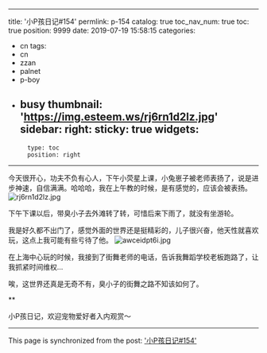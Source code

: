
---
title: '小P孩日记#154'
permlink: p-154
catalog: true
toc_nav_num: true
toc: true
position: 9999
date: 2019-07-19 15:58:15
categories:
- cn
tags:
- cn
- zzan
- palnet
- p-boy
- busy
thumbnail: 'https://img.esteem.ws/rj6rn1d2lz.jpg'
sidebar:
    right:
        sticky: true
widgets:
    -
        type: toc
        position: right
---


今天很开心，功夫不负有心人，下午小荧星上课，小兔崽子被老师表扬了，说是进步神速，自信满满。哈哈哈，我在上午教的时候，是有感觉的，应该会被表扬。
![rj6rn1d2lz.jpg](https://img.esteem.ws/rj6rn1d2lz.jpg)


下午下课以后，带臭小子去外滩转了转，可惜后来下雨了，就没有坐游轮。

我是好久都不出门了，感觉外面的世界还是挺精彩的，儿子很兴奋，他天性就喜欢玩，这点上我可能有些亏待了他。
![awceidpt6i.jpg](https://img.esteem.ws/awceidpt6i.jpg)

在上海中心玩的时候，我接到了街舞老师的电话，告诉我舞蹈学校老板跑路了，让我抓紧时间维权…

唉，这世界还真是无奇不有，臭小子的街舞之路不知该如何了。

**

小P孩日记，欢迎宠物爱好者入内观赏～

- - -

This page is synchronized from the post: ['小P孩日记#154'](https://steemit.com/@julian2013/p-154)
